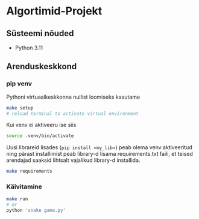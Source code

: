 # Algortimid-Projekt

## Süsteemi nõuded

- Python 3.11

## Arenduskeskkond

### pip venv

Pythoni virtuaalkeskkonna nullist loomiseks kasutame

```bash
make setup
# reload terminal to activate virtual environment
```

Kui venv ei aktiveeru ise siis

```bash
source .venv/bin/activate
```

Uusi librareid lisades (`pip install <my_lib>`) peab olema venv aktiveeritud ning pärast installimist peab library-d lisama requirements.txt faili, et teised arendajad saaksid lihtsalt vajalikud library-d installida.

```bash
make requirements
```

### Käivitamine

```bash
make run
# or
python 'snake game.py'
```
